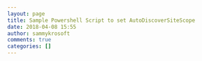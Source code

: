 ```yaml
---
layout: page
title: Sample Powershell Script to set AutoDiscoverSiteScope
date: 2018-04-08 15:55
author: sammykrosoft
comments: true
categories: []
---
```


